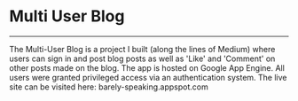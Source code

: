 # Multi User Blog
------
 The Multi-User Blog is a project I built (along the lines of Medium) where users can sign in and post blog posts as well as 'Like' and 'Comment' on other posts made on the blog. The app is hosted on Google App Engine. All users were granted privileged access via an authentication system. The live site can be visited here: barely-speaking.appspot.com
